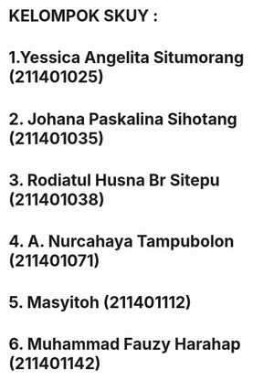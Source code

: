 # KELOMPOK SKUY :
# 1.Yessica Angelita Situmorang (211401025)
# 2. Johana Paskalina Sihotang (211401035)
# 3. Rodiatul Husna Br Sitepu (211401038)
# 4. A. Nurcahaya Tampubolon (211401071)
# 5. Masyitoh (211401112)
# 6. Muhammad Fauzy Harahap (211401142)
